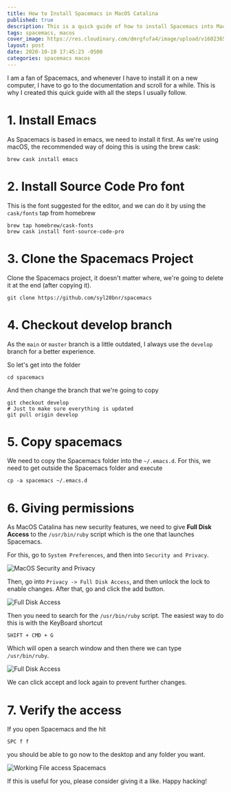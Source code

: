 ```yaml
---
title: How to Install Spacemacs in MacOS Catalina
published: true
description: This is a quick guide of how to install Spacemacs into MacOS Catalina
tags: spacemacs, macos
cover_image: https://res.cloudinary.com/dmrgfufa4/image/upload/v1602365469/articles/Install%20Spacemacs%20in%20MacOS%20Catalina/Spacemacs_screenshot.png
layout: post
date: 2020-10-10 17:45:23 -0500
categories: spacemacs macos
---
```


I am a fan of Spacemacs, and whenever I have to install it on a new computer, I have to go to the documentation and scroll for a while. This is why I created this quick guide with all the steps I usually follow.


# 1. Install Emacs

As Spacemacs is based in emacs, we need to install it first. As we're using macOS, the recommended way of doing this is using the brew cask:

    brew cask install emacs 


# 2. Install Source Code Pro font

This is the font suggested for the editor, and we can do it by using the `cask/fonts` tap from homebrew

    brew tap homebrew/cask-fonts 
    brew cask install font-source-code-pro


# 3. Clone the Spacemacs Project

Clone the Spacemacs project, it doesn't matter where, we're going to delete it at the end (after copying it).

    git clone https://github.com/syl20bnr/spacemacs


# 4. Checkout develop branch

As the `main` or `master` branch is a little outdated, I always use the `develop` branch for a better experience.

So let's get into the folder

    cd spacemacs

And then change the branch that we're going to copy

    git checkout develop 
    # Just to make sure everything is updated
    git pull origin develop


# 5. Copy spacemacs

We need to copy the Spacemacs folder into the `~/.emacs.d`. For this, we need to get outside the Spacemacs folder and execute

    cp -a spacemacs ~/.emacs.d


# 6. Giving permissions

As MacOS Catalina has new security features, we need to give ****Full Disk Access**** to the `/usr/bin/ruby` script which is the one that launches Spacemacs.

For this, go to `System Preferences`, and then into `Security and Privacy`.

![MacOS Security and Privacy](https://res.cloudinary.com/dmrgfufa4/image/upload/v1602356666/articles/Install%20Spacemacs%20in%20MacOS%20Catalina/step1.png "MacOS Security and Privacy")

Then, go into `Privacy -> Full Disk Access`, and then unlock the lock to enable changes. After that, go and click the add button.

![Full Disk Access](https://res.cloudinary.com/dmrgfufa4/image/upload/v1602356667/articles/Install%20Spacemacs%20in%20MacOS%20Catalina/step2.png "Full Disk Access")

Then you need to search for the `/usr/bin/ruby` script. The easiest way to do this is with the KeyBoard shortcut

    SHIFT + CMD + G  

Which will open a search window and then there we can type `/usr/bin/ruby`.

![Full Disk Access](https://res.cloudinary.com/dmrgfufa4/image/upload/v1602356843/articles/Install%20Spacemacs%20in%20MacOS%20Catalina/step3.png "Full Disk Access")

We can click accept and lock again to prevent further changes.


# 7. Verify the access

If you open Spacemacs and the hit

    SPC f f 

you should be able to go now to the desktop and any folder you want.

![Working File access Spacemacs](https://res.cloudinary.com/dmrgfufa4/image/upload/v1602357529/articles/Install%20Spacemacs%20in%20MacOS%20Catalina/step4.png "Working File access Spacemacs")

If this is useful for you, please consider giving it a like.
Happy hacking!

